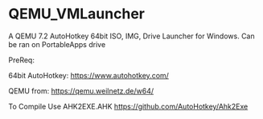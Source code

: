# QEMU_VMLauncher

A QEMU 7.2 AutoHotkey 64bit ISO, IMG, Drive Launcher for Windows.
Can be ran on PortableApps drive 

PreReq: 

64bit AutoHotkey:  https://www.autohotkey.com/

QEMU from: https://qemu.weilnetz.de/w64/

To Compile Use AHK2EXE.AHK
https://github.com/AutoHotkey/Ahk2Exe

